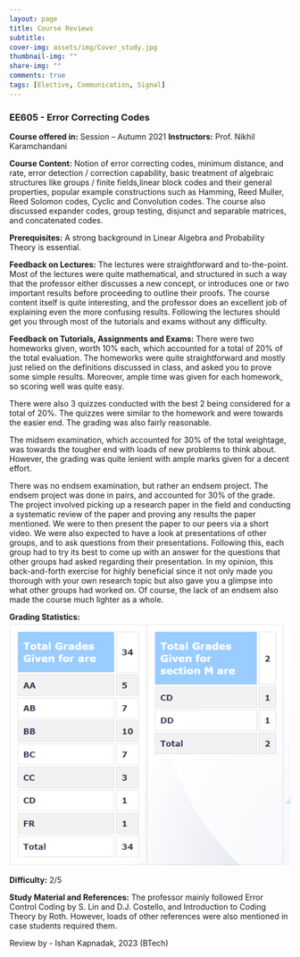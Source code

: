 ```yaml
---
layout: page
title: Course Reviews
subtitle:
cover-img: assets/img/Cover_study.jpg
thumbnail-img: ""
share-img: ""
comments: true
tags: [Elective, Communication, Signal]
---
```


### EE605 - Error Correcting Codes

**Course offered in:**
Session – Autumn 2021
**Instructors:**
Prof. Nikhil Karamchandani

**Course Content:**
Notion of error correcting codes, minimum distance, and rate, error detection / correction capability, basic treatment of algebraic structures like groups / finite fields,linear block codes and their general properties, popular example constructions such as Hamming, Reed Muller, Reed Solomon codes, Cyclic and Convolution codes. The course also discussed expander codes, group testing, disjunct and separable matrices, and concatenated codes.

**Prerequisites:**
A strong background in Linear Algebra and Probability Theory is essential.

**Feedback on Lectures:**
The lectures were straightforward and to-the-point. Most of the lectures were quite mathematical, and structured in such a way that the professor either discusses a new concept, or introduces one or two important results before proceeding to outline their proofs. The course content itself is quite interesting, and the professor does an excellent job of explaining even the more confusing results. Following the lectures should get you through most of the tutorials and exams without any difficulty.

**Feedback on Tutorials, Assignments and Exams:**
There were two homeworks given, worth 10% each, which accounted for a total of 20% of the total evaluation. The homeworks were quite straightforward and mostly just relied on the definitions discussed in class, and asked you to prove some simple results. Moreover, ample time was given for each homework, so scoring well was quite easy.

There were also 3 quizzes conducted with the best 2 being considered for a total of 20%. The quizzes were similar to the homework and were towards the easier end. The grading was also fairly reasonable.

The midsem examination, which accounted for 30% of the total weightage, was towards the tougher end with loads of new problems to think about. However, the grading was quite lenient with ample marks given for a decent effort.

There was no endsem examination, but rather an endsem project. The endsem project was done in pairs, and accounted for 30% of the grade. The project involved picking up a research paper in the field and conducting a systematic review of the paper and proving any results the paper mentioned. We were to then present the paper to our peers via a short video. We were also expected to have a look at presentations of other groups, and to ask questions from their presentations. Following this, each group had to try its best to come up with an answer for the questions that other groups had asked regarding their presentation. In my opinion, this back-and-forth exercise for highly beneficial since it not only made you thorough with your own research topic but also gave you a glimpse into what other groups had worked on. Of course, the lack of an endsem also made the course much lighter as a whole.


**Grading Statistics:**
![Grades](ee605_2021_1.PNG)


**Difficulty:**
2/5

**Study Material and References:**
The professor mainly followed Error Control Coding by S. Lin and D.J. Costello, and Introduction to Coding Theory by Roth. However, loads of other references were also mentioned in case students required them.

Review by - Ishan Kapnadak, 2023 (BTech)